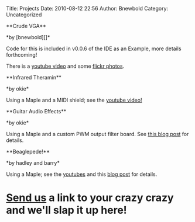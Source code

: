 Title: Projects
Date: 2010-08-12 22:56
Author: Bnewbold
Category: Uncategorized

<div class="projectbox" style="background-image: url(http://leaflabs.com/wp-content/uploads/2010/08/project-vga-leaf.jpg);">
</p>

<div class="projectboxcontents">
**Crude VGA**

</p>
*by [bnewbold][]*

Code for this is included in v0.0.6 of the IDE as an Example, more
details forthcoming!

There is a [youtube video][] and some [flickr photos][].

<p>
</div>
</p>
<p>
</div>
</p>

<div class="projectbox" style="background-image: url(http://leaflabs.com/wp-content/uploads/2010/08/project-theramin.png);">
</p>

<div class="projectboxcontents">
**Infrared Theramin**

</p>
*by okie*

Using a Maple and a MIDI shield; see the [youtube video!][]

<p>
</div>
</p>
<p>
</div>
</p>

<div class="projectbox" style="background-image: url(http://leaflabs.com/wp-content/uploads/2010/08/project-okie-guitar.jpg);">
</p>

<div class="projectboxcontents">
**Guitar Audio Effects**

</p>
*by okie*

Using a Maple and a custom PWM output filter board. See [this blog
post][] for details.

<p>
</div>
</p>
<p>
</div>
</p>

<div class="projectbox" style="background-image: url(http://leaflabs.com/wp-content/uploads/2010/08/project-beaglepede.jpg);">
</p>

<div class="projectboxcontents">
**Beaglepede!**

</p>
*by hadley and barry*

Using a Maple; see the [youtubes][] and this [blog post][] for details.

<p>
</div>
</p>
<p>
</div>
</p>
<!-- NOTE: it is important to have a 'br clear="all"' here -->

  

<span class="subtitle">[Send us][] a link to your crazy crazy and we'll slap it up here!</span>
===============================================================================================

</p>

  [bnewbold]: http://bnewbold.net
  [youtube video]: http://www.youtube.com/watch?v=rT1eKLEvIvo
  [flickr photos]: http://www.flickr.com/photos/48069758@N08/4734657030/in/photostream/
  [youtube video!]: http://www.youtube.com/watch?v=Jr2ZsedYxPM
  [this blog post]: http://leaflabs.com/2010/07/audio-and-guitar-effects-on-maple/
  [youtubes]: http://www.youtube.com/watch?v=Qq-2YjmYIY8
  [blog post]: http://leaflabs.com/2010/07/the-beaglepede-cometh/
  [Send us]: /contact/
